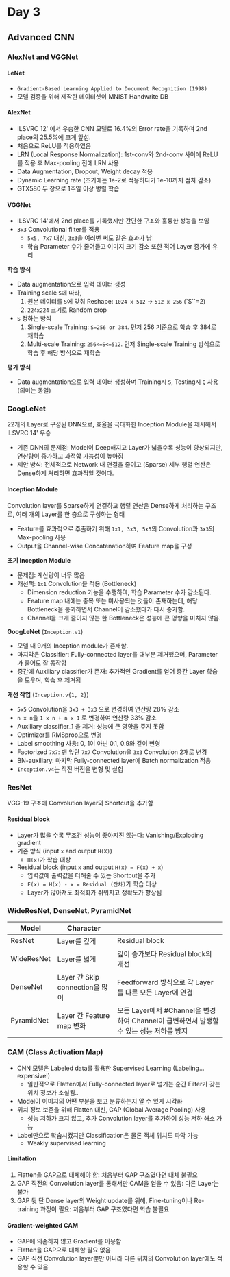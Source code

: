 # Day 3

## Advanced CNN

### AlexNet and VGGNet

#### LeNet
- `Gradient-Based Learning Applied to Document Recognition (1998)`
- 모델 검증을 위해 제작한 데이터셋이 MNIST Handwrite DB

#### AlexNet
- ILSVRC 12' 에서 우승한 CNN 모델로 16.4%의 Error rate을 기록하며 2nd place의 25.5%에 크게 앞섬.
- 처음으로 ReLU를 적용하였음
- LRN (Local Response Normalization): 1st-conv와 2nd-conv 사이에 ReLU를 적용 후 Max-pooling 전에 LRN 사용
- Data Augmentation, Dropout, Weight decay 적용
- Dynamic Learning rate (초기에는 1e-2로 적용하다가 1e-10까지 점차 감소)
- GTX580 두 장으로 1주일 이상 병렬 학습 

#### VGGNet
- ILSVRC 14'에서 2nd place를 기록했지만 간단한 구조와 훌륭한 성능을 보임
- `3x3` Convolutional filter를 적용
    - `5x5, 7x7` 대신, `3x3`을 여러번 써도 같은 효과가 남
    - 학습 Parameter 수가 줄어들고 이미지 크기 감소 또한 적어 Layer 증가에 유리

**학습 방식**
- Data augmentation으로 입력 데이터 생성
- Training scale `S`에 따라,
    1. 원본 데이터를 `S`에 맞춰 Reshape: `1024 x 512` $\rightarrow$ `512 x 256` (`S``=2)
    2. `224x224` 크기로 Random crop
- `S` 정하는 방식
    1. Single-scale Training: `S=256 or 384`. 먼저 256 기준으로 학습 후 384로 재학습 
    2. Multi-scale Training: `256<=S<=512`. 먼저 Single-scale Training 방식으로 학습 후 해당 방식으로 재학습

**평가 방식**
- Data augmentation으로 입력 데이터 생성하며 Training시 `S`, Testing시 `Q` 사용 (의미는 동일)

### GoogLeNet

22개의 Layer로 구성된 DNN으로, 효율을 극대화한 Inception Module을 제시해서 ILSVRC 14' 우승
- 기존 DNN의 문제점: Model이 Deep해지고 Layer가 넓을수록 성능이 향상되지만, 연산량이 증가하고 과적합 가능성이 높아짐
- 제안 방식: 전체적으로 Network 내 연결을 줄이고 (Sparse) 세부 행렬 연산은 Dense하게 처리하면 효과적일 것이다.

#### Inception Module

Convolution layer를 Sparse하게 연결하고 행렬 연산은 Dense하게 처리하는 구조로, 여러 개의 Layer를 한 층으로 구성하는 형태
- Feature를 효과적으로 추출하기 위해 `1x1, 3x3, 5x5`의 Convolution과 `3x3`의 Max-pooling 사용
- Output을 Channel-wise Concatenation하여 Feature map을 구성

**초기 Inception Module**
- 문제점: 계산량이 너무 많음
- 개선책: `1x1` Convolution을 적용 (Bottleneck)
    - Dimension reduction 기능을 수행하여, 학습 Parameter 수가 감소된다.
    - Feature map 내에는 중복 또는 미사용되는 것들이 존재하는데, 해당 Bottleneck을 통과하면서 Channel이 감소했다가 다시 증가함.
    - Channel을 크게 줄이지 않는 한 Bottleneck은 성능에 큰 영향을 미치지 않음. 

**GoogLeNet** (`Inception.v1`)
- 모델 내 9개의 Inception module가 존재함.
- 마지막은 Classifier: Fully-connected layer를 대부분 제거했으며, Parameter가 줄어도 잘 동작함
- 중간에 Auxiliary classifier가 존재: 추가적인 Gradient를 얻어 중간 Layer 학습을 도우며, 학습 후 제거됨

**개선 작업** (`Inception.v{1, 2}`)
- `5x5` Convolution을 `3x3 + 3x3` 으로 변경하여 연산량 28% 감소
- `n x n`을 `1 x n + n x 1` 로 변경하여 연산량 33% 감소
- Auxiliary classifier_1 을 제거: 성능에 큰 영향을 주지 못함
- Optimizer를 RMSprop으로 변경
- Label smoothing 사용: 0, 1이 아닌 0.1, 0.9와 같이 변형
- Factorized `7x7`: 맨 앞단 `7x7` Convolution을 `3x3` Convolution 2개로 변경
- BN-auxiliary: 마지막 Fully-connected layer에 Batch normalization 적용
- `Inception.v4`는 직전 버전을 변형 및 실험

### ResNet
VGG-19 구조에 Convolution layer와 Shortcut을 추가함

#### Residual block
- Layer가 많을 수록 무조건 성능이 좋아지진 않는다: Vanishing/Exploding gradient
- 기존 방식 (input `x` and output `H(X)`)
    - `H(x)`가 학습 대상
- Residual block (input `x` and output `H(x) = F(x) + x`)
    - 입력값에 출력값을 더해줄 수 있는 Shortcut을 추가
    - `F(x) = H(x) - x = Residual (잔차)`가 학습 대상
    - Layer가 많아져도 최적화가 쉬워지고 정확도가 향상됨

### WideResNet, DenseNet, PyramidNet

|Model|Character||
|---|---|---|
|ResNet|Layer를 깊게|Residual block|
|WideResNet|Layer를 넓게|깊이 증가보다 Residual block의 개선|
|DenseNet|Layer 간 Skip connection을 많이|Feedforward 방식으로 각 Layer를 다른 모든 Layer에 연결|
|PyramidNet|Layer 간 Feature map 변화|모든 Layer에서 #Channel을 변경하여 Channel이 급변하면서 발생할 수 있는 성능 저하를 방지|

### CAM (Class Activation Map)
- CNN 모델은 Labeled data를 활용한 Supervised Learning (Labeling... expensive!)
    - 일반적으로 Flatten에서 Fully-connected layer로 넘기는 순간 Filter가 갖는 위치 정보가 소실됨..
- Model이 이미지의 어떤 부분을 보고 분류하는지 알 수 있게 시각화
- 위치 정보 보존을 위해 Flatten 대신, GAP (Global Average Pooling) 사용
    - 성능 저하가 크지 않고, 추가 Convolution layer를 추가하여 성능 저하 해소 가능
- Label만으로 학습시켰지만 Classification은 물론 객체 위치도 파악 가능
    - Weakly supervised learning

#### Limitation
1. Flatten을 GAP으로 대체해야 함: 처음부터 GAP 구조였다면 대체 불필요
2. GAP 직전의 Convolution layer를 통해서만 CAM을 얻을 수 있음: 다른 Layer는 불가
3. GAP 뒷 단 Dense layer의 Weight update를 위해, Fine-tuning이나 Re-training 과정이 필요: 처음부터 GAP 구조였다면 학습 불필요

#### Gradient-weighted CAM
- GAP에 의존하지 않고 Gradient를 이용함
- Flatten을 GAP으로 대체할 필요 없음
- GAP 직전 Convolution layer뿐만 아니라 다른 위치의 Convolution layer에도 적용할 수 있음